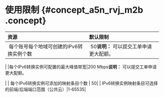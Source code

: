# 使用限制 {#concept_a5n_rvj_m2b .concept}

|资源|默认限制|
|:-|:---|
| 每个账号每个地域可创建的IPv6转换实例个数| 50**说明：** 可以提交工单申请更大配额。

|
|每个IPv6转换实例可配置的最大峰值带宽|200 Mbps**说明：** 可以提交工单申请更大配额。

|
| 每个IPv6转换实例可添加的映射条目个数 | 50|
| IPv6转换实例映射条目可选择的前端/后端端口范围（公共云）|1-65535|

